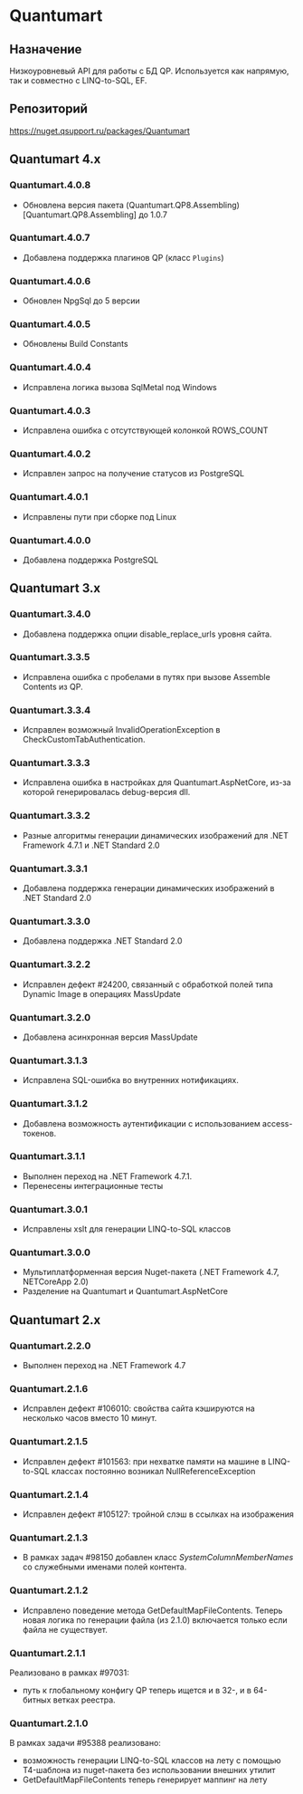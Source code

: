 # Quantumart

## Назначение

Низкоуровневый API для работы с БД QP. Используется как напрямую, так и совместно с LINQ-to-SQL, EF.

## Репозиторий

<https://nuget.qsupport.ru/packages/Quantumart>

## Quantumart 4.x

### Quantumart.4.0.8

* Обновлена версия пакета (Quantumart.QP8.Assembling)[Quantumart.QP8.Assembling] до 1.0.7

### Quantumart.4.0.7

* Добавлена поддержка плагинов QP (класс `Plugins`)

### Quantumart.4.0.6

* Обновлен NpgSql до 5 версии

### Quantumart.4.0.5

* Обновлены Build Constants

### Quantumart.4.0.4

* Исправлена логика вызова SqlMetal под Windows

### Quantumart.4.0.3

* Исправлена ошибка с отсутствующей колонкой ROWS_COUNT

### Quantumart.4.0.2

* Исправлен запрос на получение статусов из PostgreSQL

### Quantumart.4.0.1

* Исправлены пути при сборке под Linux

### Quantumart.4.0.0

* Добавлена поддержка PostgreSQL

## Quantumart 3.x

### Quantumart.3.4.0

* Добавлена поддержка опции disable_replace_urls уровня сайта.

### Quantumart.3.3.5

* Исправлена ошибка с пробелами в путях при вызове Assemble Contents из QP.

### Quantumart.3.3.4

* Исправлен возможный InvalidOperationException в CheckCustomTabAuthentication.

### Quantumart.3.3.3

* Исправлена ошибка в настройках для Quantumart.AspNetCore, из-за которой генерировалась debug-версия dll.

### Quantumart.3.3.2

* Разные алгоритмы генерации динамических изображений для .NET Framework 4.7.1 и .NET Standard 2.0

### Quantumart.3.3.1

* Добавлена поддержка генерации динамических изображений в .NET Standard 2.0

### Quantumart.3.3.0

* Добавлена поддержка .NET Standard 2.0

### Quantumart.3.2.2

* Исправлен дефект #24200, связанный с обработкой полей типа Dynamic Image в операциях MassUpdate

### Quantumart.3.2.0

* Добавлена асинхронная версия MassUpdate

### Quantumart.3.1.3

* Исправлена SQL-ошибка во внутренних нотификациях.

### Quantumart.3.1.2

* Добавлена возможность аутентификации с использованием access-токенов.

### Quantumart.3.1.1

* Выполнен переход на .NET Framework 4.7.1.
* Перенесены интеграционные тесты

### Quantumart.3.0.1

* Исправлены xslt для генерации LINQ-to-SQL классов

### Quantumart.3.0.0

* Мультиплатформенная версия Nuget-пакета (.NET Framework 4.7, NETCoreApp 2.0)
* Разделение на Quantumart и Quantumart.AspNetCore

## Quantumart 2.x

### Quantumart.2.2.0

* Выполнен переход на .NET Framework 4.7

### Quantumart.2.1.6

* Исправлен дефект #106010: свойства сайта кэшируются на несколько часов вместо 10 минут.

### Quantumart.2.1.5

* Исправлен дефект #101563: при нехватке памяти на машине в LINQ-to-SQL классах постоянно возникал NullReferenceException

### Quantumart.2.1.4

* Исправлен дефект #105127: тройной слэш в ссылках на изображения

### Quantumart.2.1.3

* В рамках задач #98150 добавлен класс *SystemColumnMemberNames* со служебными именами полей контента.

### Quantumart.2.1.2

* Исправлено поведение метода GetDefaultMapFileContents. Теперь новая логика по генерации файла (из 2.1.0) включается только если файла не существует.

### Quantumart.2.1.1

Реализовано в рамках #97031:

* путь к глобальному конфигу QP теперь ищется и в 32-, и в 64-битных ветках реестра.

### Quantumart.2.1.0

В рамках задачи #95388 реализовано:

* возможность генерации LINQ-to-SQL классов на лету с помощью T4-шаблона из nuget-пакета без использовании внешних утилит
* GetDefaultMapFileContents теперь генерирует маппинг на лету
